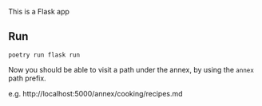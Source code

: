 This is a Flask app

## Run

    poetry run flask run

Now you should be able to visit a path under the annex, by using the `annex`
path prefix.

e.g. http://localhost:5000/annex/cooking/recipes.md

